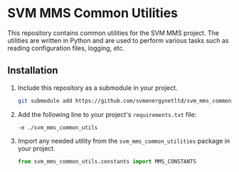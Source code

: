 # SVM MMS Common Utilities

This repository contains common utilities for the SVM MMS project. The utilities are written in Python and are used to perform various tasks such as reading configuration files, logging, etc.

## Installation

1. Include this repository as a submodule in your project.
   ```bash
   git submodule add https://github.com/svmenergynetltd/svm_mms_common_utils ./svm_mms_common_utils
   ```
2. Add the following line to your project's `requirements.txt` file:
   ```
   -e ./svm_mms_common_utils
   ```
3. Import any needed utility from the `svm_mms_common_utilities` package in your project.
   ```python
   from svm_mms_common_utils.constants import MMS_CONSTANTS
   ```
